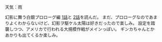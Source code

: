 天気：雨

幻影に舞う白銀プロローグ編 [1話](http://geneino.com/hakugin-novel/prologue-vol-1)と
[2話](http://geneino.com/hakugin-novel/prologue-vol-2)を読んだ。
まだ、プロローグなのであまりよくわからないけど、幻影ヲ駆ケル太陽は好きだったので楽しみ。
設定を踏襲しつつ、アメリカで行われる大規模作戦がメインっぽい。
ギンカちゃんとかあかりも出てくるか楽しみ。

